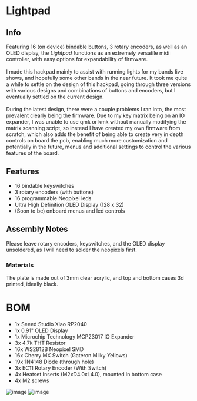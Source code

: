# Lightpad

## Info
Featuring 16 (on device) bindable buttons, 3 rotary encoders, as well as an OLED display, the *Lightpad* functions as an extremely versatile midi controller, with easy options for expandability of firmware. <br><br>I made this hackpad mainly to assist with running lights for my bands live shows, and hopefully some other bands in the near future. It took me quite a while to settle on the design of this hackpad, going through three versions with various designs and combinations of buttons and encoders, but I eventually settled on the current design. <br><br>During the latest design, there were a couple problems I ran into, the most prevalent clearly being the firmware. Due to my key matrix being on an IO expander, I was unable to use qmk or kmk without manually modifying the matrix scanning script, so instead I have created my own firmware from scratch, which also adds the benefit of being able to create very in depth controls on board the pcb, enabling much more customization and potentially in the future, menus and additional settings to control the various features of the board.

## Features
- 16 bindable keyswitches
- 3 rotary encoders (with buttons)
- 16 programmable Neopixel leds
- Ultra High Definition OLED Display (128 x 32)
- (Soon to be) onboard menus and led controls

## Assembly Notes
Please leave rotary encoders, keyswitches, and the OLED display unsoldered, as I will need to solder the neopixels first.
### Materials
The plate is made out of 3mm clear acrylic, and top and bottom cases 3d printed, ideally black.
# BOM
- 1x Seeed Studio Xiao RP2040
- 1x 0.91" OLED Display
- 1x Microchip Technology MCP23017 IO Expander
- 3x 4.7k THT Resistor
- 16x WS2812B Neopixel SMD
- 16x Cherry MX Switch (Gateron Milky Yellows)
- 19x 1N4148 Diode (through hole)
- 3x EC11 Rotary Encoder (With Switch)
- 4x Heatset Inserts (M2xD4.0xL4.0), mounted in bottom case
- 4x M2 screws


![image](https://github.com/user-attachments/assets/965d2bb6-6c83-4d3c-b4d6-a86ae7c5cdc4)
![image](https://github.com/user-attachments/assets/46baf860-0ce0-4bbb-b514-fc6029504718)

